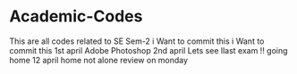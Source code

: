 # Academic-Codes
This are all codes related to SE Sem-2
i Want to commit this
i Want to commit this 1st april
Adobe Photoshop 2nd april 
Lets see
llast exam !!
going home 12 april
home not alone
review on monday
